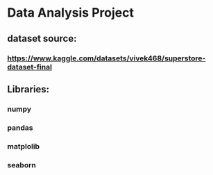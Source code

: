 # Data Analysis Project
## dataset source:
### https://www.kaggle.com/datasets/vivek468/superstore-dataset-final
## Libraries:
### numpy
### pandas
### matplolib
### seaborn
